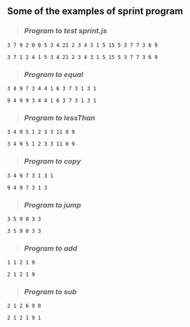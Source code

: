 ## Some of the examples of sprint program

> ### **_Program to test sprint.js_**

`3 7 9 2 0 0 5 3 4 21 2 3 4 3 1 5 15 5 3 7 7 3 6 9`

`3 7 1 2 4 1 5 3 4 21 2 3 4 3 1 5 15 5 3 7 7 3 6 9`

> ### **_Program to equal_**

`3 4 9 7 3 4 4 1 6 3 7 3 1 3 1`

`9 4 9 9 3 4 4 1 6 3 7 3 1 3 1`

> ### **_Program to lessThan_**

`3 4 9 5 1 2 3 3 11 0 9`

`3 4 9 5 1 2 3 3 11 0 9`

> ### **_Program to copy_**

`3 4 9 7 3 1 3 1`

`9 4 9 7 3 1 3`

> ### **_Program to jump_**

`3 5 9 0 3 3`

`3 5 9 0 3 3`

> ### **_Program to add_**

`1 1 2 1 9`

`2 1 2 1 9`

> ### **_Program to sub_**

`2 1 2 6 9 0`

`2 1 2 1 9 1`
